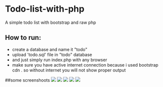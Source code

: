 # Todo-list-with-php
A simple todo list with bootstrap and raw php

## How to run:
* create a database and name it "todo"
* upload 'todo.sql'  file in "todo" database
* and just simply run index.php with any browser 
* make sure you have active internet connection because i used bootstrap cdn . so without internet you will not show proper output

##some screenshoots
![](https://raw.githubusercontent.com/crrakib5/Todo-list-with-php/master/screenshoots/Screenshot%20(303).png)
![](https://raw.githubusercontent.com/crrakib5/Todo-list-with-php/master/screenshoots/Screenshot%20(304).png)
![](https://raw.githubusercontent.com/crrakib5/Todo-list-with-php/master/screenshoots/Screenshot%20(305).png)
![](https://raw.githubusercontent.com/crrakib5/Todo-list-with-php/master/screenshoots/Screenshot%20(306).png)
![](https://raw.githubusercontent.com/crrakib5/Todo-list-with-php/master/screenshoots/Screenshot%20(307).png)
